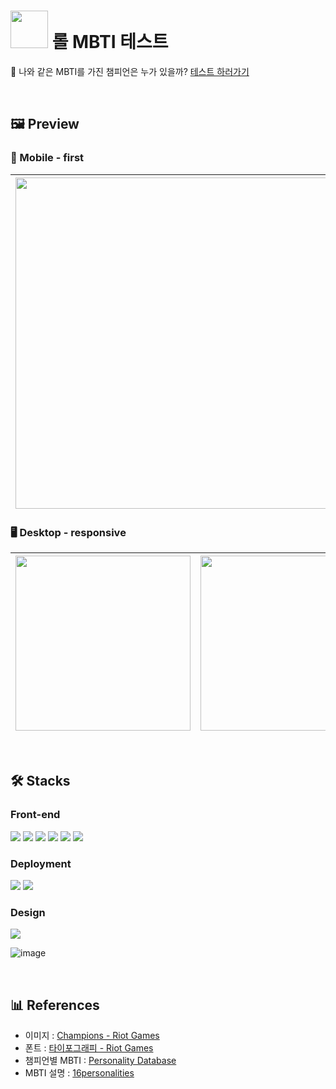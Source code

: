 # <img src="https://github.com/xoxojw/lol-mbti/assets/124491335/5b927b4f-68b1-482d-973f-5836f98a035d" width="60px" /> 롤 MBTI 테스트
💭 나와 같은 MBTI를 가진 챔피언은 누가 있을까? <a href="https://www.lolmbti.site/" target="_blank">테스트 하러가기</a>

<br>

## 🖼️ Preview
### 📱 Mobile - first

<img src="https://github.com/xoxojw/lol-mbti/assets/124491335/51cf698a-2b04-4256-bb3b-5502b7f9f4fd" height="530px" /> | <img src="https://github.com/xoxojw/lol-mbti/assets/124491335/aa84b61e-a694-4191-b01d-677ac6161b8b" height="530px" /> | <img src="https://github.com/xoxojw/lol-mbti/assets/124491335/b0390b79-802c-4d68-b874-806f7d41bb89" height="530px" />
---|---|---|

### 🖥️ Desktop - responsive
<img src="https://github.com/xoxojw/lol-mbti/assets/124491335/324d63cb-30b0-4095-a173-adb7e2921157" height="280px" /> | <img src="https://github.com/xoxojw/lol-mbti/assets/124491335/73b55941-3221-494d-9ba7-a92a317477c3" height="280px" />
---|---|


<br>

## 🛠️ Stacks
### Front-end

<img src="https://img.shields.io/badge/TypeScript-1e1e1e?style=for-the-badge&logo=TypeScript&logoColor=3178C6"> <img src="https://img.shields.io/badge/React-1e1e1e?style=for-the-badge&logo=React&logoColor=61DAFB"> <img src="https://img.shields.io/badge/tailwind&ndash;css-1e1e1e?style=for-the-badge&logo=tailwindcss&logoColor=06B6D4"> <img src="https://img.shields.io/badge/react&ndash;query-1e1e1e?style=for-the-badge&logo=reactquery&logoColor=FF4154"> <img src="https://img.shields.io/badge/json&ndash;server-1e1e1e?style=for-the-badge&logo=json&logoColor=white"> <img src="https://img.shields.io/badge/framer&ndash;motion-1e1e1e?style=for-the-badge&logo=framer&logoColor=0055FF">

### Deployment
<img src="https://img.shields.io/badge/glitch-1e1e1e?style=for-the-badge&logo=glitch&logoColor=3333FF"> <img src="https://img.shields.io/badge/vercel-1e1e1e?style=for-the-badge&logo=vercel&logoColor=white">

### Design
<img src="https://img.shields.io/badge/figma-1e1e1e?style=for-the-badge&logo=figma&logoColor=F24E1E">

![image](https://github.com/xoxojw/lol-mbti/assets/124491335/d99a6aba-bf10-48de-b20e-85e2ad91a6f9)

<br>

## 📊 References
- 이미지 : [Champions - Riot Games](https://www.leagueoflegends.com/en-pl/champions/)
- 폰트 : [타이포그래피 - Riot Games](https://brand.riotgames.com/ko-kr/league-of-legends/typography/)
- 챔피언별 MBTI : [Personality Database](https://www.personality-database.com/profile?pid=2&cid=11&sub_cat_id=434)
- MBTI 설명 : [16personalities](https://www.16personalities.com/ko)

<br>
<br>